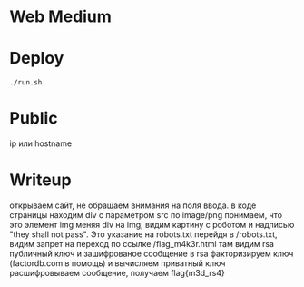 

# Web Medium

# Deploy
```
./run.sh
```

# Public
ip или hostname

# Writeup
открываем сайт, не обращаем внимания на поля ввода.
в коде страницы находим div с параметром src
по image/png понимаем, что это элемент img
меняя div на img, видим картину с роботом и надписью "they shall not pass". Это указание на robots.txt
перейдя в /robots.txt, видим запрет на переход по ссылке /flag_m4k3r.html
там видим rsa публичный ключ и зашифрованое сообщение в rsa
факторизируем ключ (factordb.com в помощь) и вычисляем приватный ключ
расшифровываем сообщение, получаем flag{m3d_rs4}
